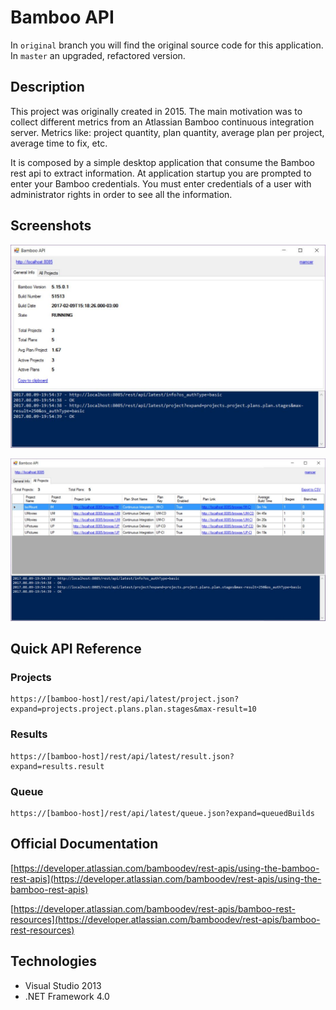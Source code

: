 # Bamboo API

In `original` branch you will find the original source code for this application. In `master` an upgraded, refactored version.

## Description

This project was originally created in 2015. The main motivation was to collect different metrics from an Atlassian Bamboo continuous integration server. Metrics like: project quantity, plan quantity, average plan per project, average time to fix, etc.

It is composed by a simple desktop application that consume the Bamboo rest api to extract information. At application startup you are prompted to enter your Bamboo credentials. You must enter credentials of a user with administrator rights in order to see all the information. 

## Screenshots

![Screenshot 01](https://raw.githubusercontent.com/mamcer/bam-api/master/Main/Doc/bamapi01.jpg)

![Screenshot 02](https://raw.githubusercontent.com/mamcer/bam-api/master/Main/Doc/bamapi02.jpg)

## Quick API Reference

### Projects

	https://[bamboo-host]/rest/api/latest/project.json?expand=projects.project.plans.plan.stages&max-result=10

### Results

	https://[bamboo-host]/rest/api/latest/result.json?expand=results.result

### Queue

	https://[bamboo-host]/rest/api/latest/queue.json?expand=queuedBuilds

## Official Documentation

[https://developer.atlassian.com/bamboodev/rest-apis/using-the-bamboo-rest-apis](https://developer.atlassian.com/bamboodev/rest-apis/using-the-bamboo-rest-apis)

[https://developer.atlassian.com/bamboodev/rest-apis/bamboo-rest-resources](https://developer.atlassian.com/bamboodev/rest-apis/bamboo-rest-resources)

## Technologies

- Visual Studio 2013
- .NET Framework 4.0
